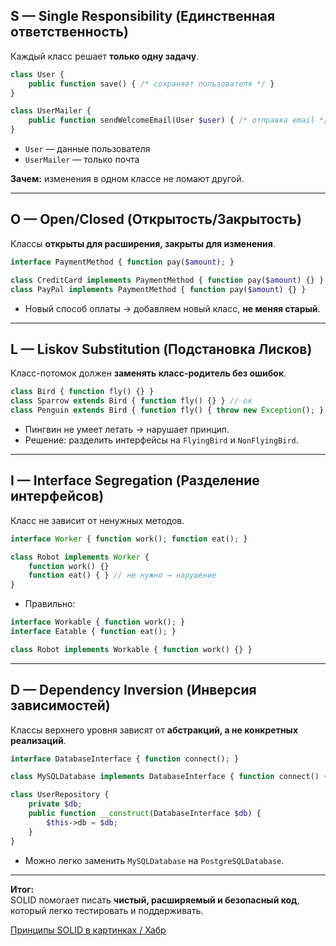 ## **S — Single Responsibility (Единственная ответственность)**

Каждый класс решает **только одну задачу**.

```php
class User {
    public function save() { /* сохраняет пользователя */ }
}

class UserMailer {
    public function sendWelcomeEmail(User $user) { /* отправка email */ }
}
```

- `User` — данные пользователя
- `UserMailer` — только почта

**Зачем:** изменения в одном классе не ломают другой.

---

## **O — Open/Closed (Открытость/Закрытость)**

Классы **открыты для расширения, закрыты для изменения**.

```php
interface PaymentMethod { function pay($amount); }

class CreditCard implements PaymentMethod { function pay($amount) {} }
class PayPal implements PaymentMethod { function pay($amount) {} }
```

- Новый способ оплаты → добавляем новый класс, **не меняя старый**.
    

---

## **L — Liskov Substitution (Подстановка Лисков)**

Класс-потомок должен **заменять класс-родитель без ошибок**.

```php
class Bird { function fly() {} }
class Sparrow extends Bird { function fly() {} } // ок
class Penguin extends Bird { function fly() { throw new Exception(); } } // нарушение
```

- Пингвин не умеет летать → нарушает принцип.
- Решение: разделить интерфейсы на `FlyingBird` и `NonFlyingBird`.

---

## **I — Interface Segregation (Разделение интерфейсов)**

Класс не зависит от ненужных методов.

```php
interface Worker { function work(); function eat(); }

class Robot implements Worker {
    function work() {} 
    function eat() { } // не нужно → нарушение
}
```

- Правильно:
    

```php
interface Workable { function work(); }
interface Eatable { function eat(); }

class Robot implements Workable { function work() {} }
```

---

## **D — Dependency Inversion (Инверсия зависимостей)**

Классы верхнего уровня зависят от **абстракций, а не конкретных реализаций**.

```php
interface DatabaseInterface { function connect(); }

class MySQLDatabase implements DatabaseInterface { function connect() {} }

class UserRepository {
    private $db;
    public function __construct(DatabaseInterface $db) {
        $this->db = $db;
    }
}
```

- Можно легко заменить `MySQLDatabase` на `PostgreSQLDatabase`.
    

---

**Итог:**  
SOLID помогает писать **чистый, расширяемый и безопасный код**, который легко тестировать и поддерживать.


[Принципы SOLID в картинках / Хабр](https://habr.com/ru/companies/productivity_inside/articles/505430/)

